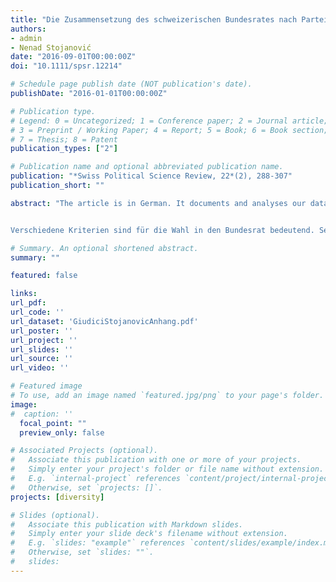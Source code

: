 ```yaml
---
title: "Die Zusammensetzung des schweizerischen Bundesrates nach Partei, Sprache, Religion und Region 1848-2015"
authors:
- admin
- Nenad Stojanović
date: "2016-09-01T00:00:00Z"
doi: "10.1111/spsr.12214"

# Schedule page publish date (NOT publication's date).
publishDate: "2016-01-01T00:00:00Z"

# Publication type.
# Legend: 0 = Uncategorized; 1 = Conference paper; 2 = Journal article;
# 3 = Preprint / Working Paper; 4 = Report; 5 = Book; 6 = Book section;
# 7 = Thesis; 8 = Patent
publication_types: ["2"]

# Publication name and optional abbreviated publication name.
publication: "*Swiss Political Science Review, 22*(2), 288-307"
publication_short: ""

abstract: "The article is in German. It documents and analyses our database of the linguistic, religious, partisan, gender, age, and educational composition of the Swiss government (Federal Council) since its institutionalisation in 1848.


Verschiedene Kriterien sind für die Wahl in den Bundesrat bedeutend. Seit 1999 muss die Bundesversammlung darauf Rücksicht nehmen, dass verschiedene Sprachen und Regionen der Schweiz im Bundesrat angemessen vertreten sind (Art. 175 Ab. 4 BV). Zusätzlich achtet das Parlament darauf, dass ein gewisser Parteiproporz und die Präsenz beider Geschlechter in der Regierung gesichert werden. Früher war auch die konfessionelle Zugehörigkeit der Bundesratsmitglieder ein Thema und bis 1999 durfte maximal eine Person pro Kanton amtieren. Mittels einer Vollerhebung relevanter Merkmale aller Mitglieder des Bundesrates seit 1848 und einer, verglichen mit bisherigen Studien, differenzierteren Auswertungsmethode legen wir einen präzisen Überblick über die Vertretung der Parteien, Regionen, Sprachen und Religionen in der Regierung vor. Ein Anwendungsbeispiel – der potentielle Einfluss des Übergangs vom Majorz- aufs Proporz-Wahlsystem für die Wahl des Nationalrates im Jahr 1919 – illustriert, wie diese Daten für wissenschaftliche Zwecke genutzt werden können."

# Summary. An optional shortened abstract.
summary: ""

featured: false

links:
url_pdf: 
url_code: ''
url_dataset: 'GiudiciStojanovicAnhang.pdf'
url_poster: ''
url_project: ''
url_slides: ''
url_source: ''
url_video: ''

# Featured image
# To use, add an image named `featured.jpg/png` to your page's folder. 
image:
#  caption: ''
  focal_point: ""
  preview_only: false

# Associated Projects (optional).
#   Associate this publication with one or more of your projects.
#   Simply enter your project's folder or file name without extension.
#   E.g. `internal-project` references `content/project/internal-project/index.md`.
#   Otherwise, set `projects: []`.
projects: [diversity]

# Slides (optional).
#   Associate this publication with Markdown slides.
#   Simply enter your slide deck's filename without extension.
#   E.g. `slides: "example"` references `content/slides/example/index.md`.
#   Otherwise, set `slides: ""`.
#   slides:
---
```


